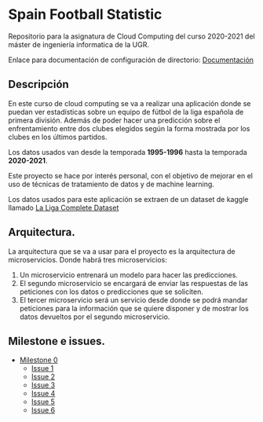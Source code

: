 # Spain Football Statistic
Repositorio para la asignatura de Cloud Computing del curso 2020-2021 del máster de ingeniería informatica de la UGR.

Enlace para documentación de configuración de directorio: [Documentación](https://github.com/CharlySM/ProyectoCC/doc "configuración de repositorio")

## Descripción
En este curso de cloud computing se va a realizar una aplicación donde se puedan ver estadísticas sobre un equipo de fútbol de la liga española de primera división. Además de poder hacer una predicción sobre el enfrentamiento entre dos clubes elegidos según la forma mostrada por los clubes en los últimos partidos.

Los datos usados van desde la temporada **1995-1996** hasta la temporada **2020-2021**.

Este proyecto se hace por interés personal, con el objetivo de mejorar en el uso de técnicas de tratamiento de datos y de machine learning.

Los datos usados para este aplicación se extraen de un dataset de kaggle llamado [La Liga Complete Dataset](https://www.kaggle.com/kishan305/la-liga-results-19952020)


## Arquitectura.

La arquitectura que se va a usar para el proyecto es la arquitectura de microservicios. Donde habrá tres microservicios:

1. Un microservicio entrenará un modelo para hacer las predicciones.
2. El segundo microservicio se encargará de enviar las respuestas de las peticiones con los datos o predicciones que se soliciten.
3. El tercer microservicio será un servicio desde donde se podrá mandar peticiones para la información que se quiere disponer y de mostrar los datos devueltos por el segundo microservicio.

## Milestone e issues.

* [Milestone 0](https://github.com/CharlySM/ProyectoCC/milestone/1)
    * [Issue 1](https://github.com/CharlySM/ProyectoCC/issues/1)
    * [Issue 2](https://github.com/CharlySM/ProyectoCC/issues/2)
    * [Issue 3](https://github.com/CharlySM/ProyectoCC/issues/3)
    * [Issue 4](https://github.com/CharlySM/ProyectoCC/issues/4)
    * [Issue 5](https://github.com/CharlySM/ProyectoCC/issues/5)
    * [Issue 6](https://github.com/CharlySM/ProyectoCC/issues/6)
